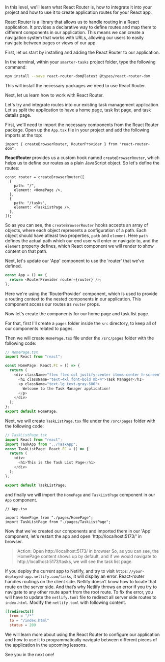 In this level, we'll learn what React Router is, how to integrate it into your project and how to use it to create application routes for your React app.

React Router is a library that allows us to handle routing in a React application. It provides a declarative way to define routes and map them to different components in our application. This means we can create a navigation system that works with URLs, allowing our users to easily navigate between pages or views of our app.

First, let us start by installing and adding the React Router to our application.

In the terminal, within your `smarter-tasks` project folder, type the following command:

```bash
npm install --save react-router-dom@latest @types/react-router-dom
```

This will install the necessary packages we need to use React Router.

Next, let us learn how to work with React Router.

Let's try and integrate routes into our existing task management application. Let us split the application to have a home page, task list page, and task details page.

First, we'll need to import the necessary components from the React Router package. Open up the `App.tsx` file in your project and add the following imports at the top:

```tsx
import { createBrowserRouter, RouterProvider } from "react-router-dom";
```

**ReactRouter** provides us a custom hook named `createBrowserRouter`, which helps us to define our routes as a plain JavaScript object. So let's define the routes:

```tsx
const router = createBrowserRouter([
  {
    path: "/",
    element: <HomePage />,
  },
  {
    path: "/tasks",
    element: <TaskListPage />,
  },
]);
```

So as you can see, the `createBrowserRouter` hooks accepts an array of objects, where each object represents a configuration of a path. Each object should have atleast two properties, `path` and `element`. Here `path` defines the actual path which our end user will enter or navigate to, and the `element` property defines, which React component we will render to show content on that path.

Next, let's update our 'App' component to use the 'router' that we've defined.

```js
const App = () => {
  return <RouterProvider router={router} />;
};
```

Here we're using the 'RouterProvider' component, which is used to provide a routing context to the nested components in our application. This component access our routes as `router` props.

Now let's create the components for our home page and task list page.

For that, first I'll create a `pages` folder inside the `src` directory, to keep all of our components related to pages.

Then we will create `HomePage.tsx` file under the `/src/pages` folder with the following code:

```js
// HomePage.tsx
import React from "react";

const HomePage: React.FC = () => {
  return (
    <div className="flex flex-col justify-center items-center h-screen">
      <h1 className="text-4xl font-bold mb-4">Task Manager</h1>
      <p className="text-lg text-gray-600">
        Welcome to the Task Manager application!
      </p>
    </div>
  );
};
export default HomePage;
```

Next, we will create `TaskListPage.tsx` file under the `/src/pages` folder with the following code:

```js
// TaskListPage.tsx
import React from "react";
import TaskApp from "../TaskApp";
const TaskListPage: React.FC = () => {
  return (
    <div>
      <h1>This is the Task List Page</h1>
    </div>
  );
};

export default TaskListPage;
```

and finally we will import the `HomePage` and `TaskListPage` component in our `App` component.

```tsx
// App.tsx

import HomePage from "./pages/HomePage";
import TaskListPage from "./pages/TaskListPage";
```

Now that we've created our components and imported them in our 'App' component, let's restart the app and open 'http://localhost:5173/' in browser.

> Action: Open http://localhost:5173/ in browser
> So, as you can see, the HomePage content shows up by default, and if we would navigate to http://localhost:5173/tasks, we will see the task list page.

If you deploy the current app to Netlify, and try to visit `https://your-deployed-app.netlify.com/tasks`, it will display an error. React-router handles routings on the client side. Netlify doesn’t know how to locate that route on the server side. And that’s why Netlify throws an error if you try to navigate to any other route apart from the root route. To fix the error, you will have to update the `netlify.toml` file to redirect all server side routes to `index.html`. Modify the `netlify.toml` with following content.

```toml
[[redirects]]
  from = "/*"
  to = "/index.html"
  status = 200
```

We will learn more about using the React Router to configure our application and how to use it to programmatically navigate between different pieces of the application in the upcoming lessons.

See you in the next one!
